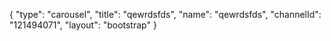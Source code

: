 {
    "type": "carousel",
    "title": "qewrdsfds",
    "name": "qewrdsfds",
    "channelId": "121494071",
    "layout": "bootstrap"
}